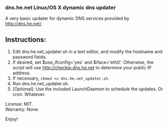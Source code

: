 ### dns.he.net Linux/OS X dynamic dns updater

A very basic updater for dynamic DNS services provided by <http://dns.he.net/>. 

## Instructions:

 1. Edit dns.he.net_updater.sh in a text editor, and modify the hostname and password fields.
 2. If desired, set $use_ifconfig='yes' and $iface='eth0'. Otherwise, the script will use http://checkip.dns.he.net to determine your public IP address.
 3. If necessary, `chmod +x dns.he.net_updater.sh`.
 4. Run dns.he.net_updater.sh.
 5. [Optional]: Use the included LaunchDaemon to schedule the updates. Or cron. Whatever.

License: MIT.<br />Warranty: None.

Enjoy!
